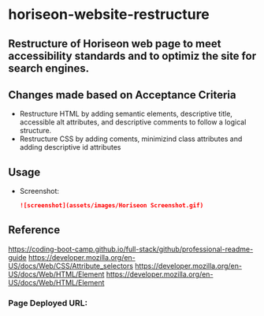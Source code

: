 # horiseon-website-restructure

## Restructure of Horiseon web page to meet accessibility standards and to optimiz the site for search engines.


## Changes made based on Acceptance Criteria

- Restructure HTML by adding semantic elements, descriptive title, accessible alt attributes, and descriptive comments to follow a logical structure.
- Restructure CSS by adding coments, minimizind class attributes and adding descriptive id attributes



## Usage

- Screenshot:
    ```md
    ![screenshot](assets/images/Horiseon Screenshot.gif)
    ```

## Reference

https://coding-boot-camp.github.io/full-stack/github/professional-readme-guide
https://developer.mozilla.org/en-US/docs/Web/CSS/Attribute_selectors
https://developer.mozilla.org/en-US/docs/Web/HTML/Element
https://developer.mozilla.org/en-US/docs/Web/HTML/Element


### Page Deployed URL: 






